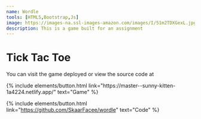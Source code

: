 ```yaml
---
name: Wordle
tools: [HTML5,Bootstrap,Js]
image: https://images-na.ssl-images-amazon.com/images/I/51m2TDXGexL.jpg
description: This is a game built for an assignment
---
```


# Tick Tac Toe 
You can visit the game deployed or view the source code at 


<p class="text-center">
{% include elements/button.html link="https://master--sunny-kitten-1a4224.netlify.app/" text="Game" %}

{% include elements/button.html link="https://github.com/SkaarFacee/wordle" text="Code" %}
</p>